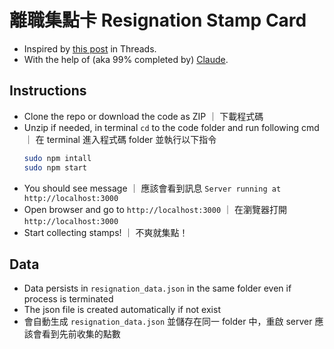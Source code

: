 # 離職集點卡 Resignation Stamp Card

- Inspired by [this post](https://www.threads.net/@qqian___/post/C_NWmddyP7z) in Threads.
- With the help of (aka 99% completed by) [Claude](https://claude.ai/).

## Instructions

- Clone the repo or download the code as ZIP ｜ 下載程式碼
- Unzip if needed, in terminal `cd` to the code folder and run following cmd ｜ 在 terminal 進入程式碼 folder 並執行以下指令
  ```bash
  sudo npm intall
  sudo npm start
  ```
- You should see message ｜ 應該會看到訊息 `Server running at http://localhost:3000`
- Open browser and go to `http://localhost:3000` ｜ 在瀏覽器打開 `http://localhost:3000`
- Start collecting stamps! ｜ 不爽就集點！

## Data
- Data persists in `resignation_data.json` in the same folder even if process is terminated
- The json file is created automatically if not exist
- 會自動生成 `resignation_data.json` 並儲存在同一 folder 中，重啟 server 應該會看到先前收集的點數
